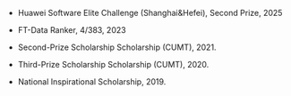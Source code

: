 
- Huawei Software Elite Challenge (Shanghai&Hefei), Second Prize, 2025

- FT-Data Ranker, 4/383, 2023

- Second-Prize Scholarship Scholarship (CUMT), 2021.

- Third-Prize Scholarship Scholarship (CUMT), 2020.

- National Inspirational Scholarship, 2019.

